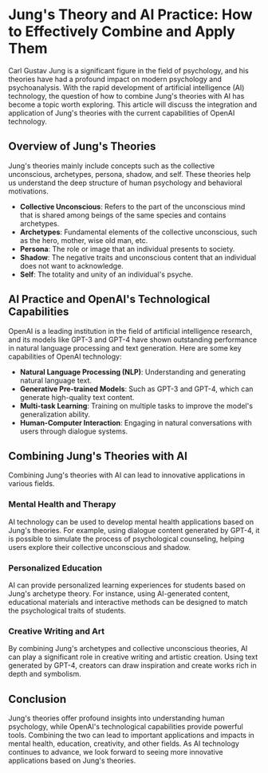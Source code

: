 # Jung's Theory and AI Practice: How to Effectively Combine and Apply Them

Carl Gustav Jung is a significant figure in the field of psychology, and his theories have had a profound impact on modern psychology and psychoanalysis. With the rapid development of artificial intelligence (AI) technology, the question of how to combine Jung's theories with AI has become a topic worth exploring. This article will discuss the integration and application of Jung's theories with the current capabilities of OpenAI technology.

## Overview of Jung's Theories

Jung's theories mainly include concepts such as the collective unconscious, archetypes, persona, shadow, and self. These theories help us understand the deep structure of human psychology and behavioral motivations.

- **Collective Unconscious**: Refers to the part of the unconscious mind that is shared among beings of the same species and contains archetypes.
- **Archetypes**: Fundamental elements of the collective unconscious, such as the hero, mother, wise old man, etc.
- **Persona**: The role or image that an individual presents to society.
- **Shadow**: The negative traits and unconscious content that an individual does not want to acknowledge.
- **Self**: The totality and unity of an individual's psyche.

## AI Practice and OpenAI's Technological Capabilities

OpenAI is a leading institution in the field of artificial intelligence research, and its models like GPT-3 and GPT-4 have shown outstanding performance in natural language processing and text generation. Here are some key capabilities of OpenAI technology:

- **Natural Language Processing (NLP)**: Understanding and generating natural language text.
- **Generative Pre-trained Models**: Such as GPT-3 and GPT-4, which can generate high-quality text content.
- **Multi-task Learning**: Training on multiple tasks to improve the model's generalization ability.
- **Human-Computer Interaction**: Engaging in natural conversations with users through dialogue systems.

## Combining Jung's Theories with AI

Combining Jung's theories with AI can lead to innovative applications in various fields.

### Mental Health and Therapy

AI technology can be used to develop mental health applications based on Jung's theories. For example, using dialogue content generated by GPT-4, it is possible to simulate the process of psychological counseling, helping users explore their collective unconscious and shadow.

### Personalized Education

AI can provide personalized learning experiences for students based on Jung's archetype theory. For instance, using AI-generated content, educational materials and interactive methods can be designed to match the psychological traits of students.

### Creative Writing and Art

By combining Jung's archetypes and collective unconscious theories, AI can play a significant role in creative writing and artistic creation. Using text generated by GPT-4, creators can draw inspiration and create works rich in depth and symbolism.

## Conclusion

Jung's theories offer profound insights into understanding human psychology, while OpenAI's technological capabilities provide powerful tools. Combining the two can lead to important applications and impacts in mental health, education, creativity, and other fields. As AI technology continues to advance, we look forward to seeing more innovative applications based on Jung's theories.